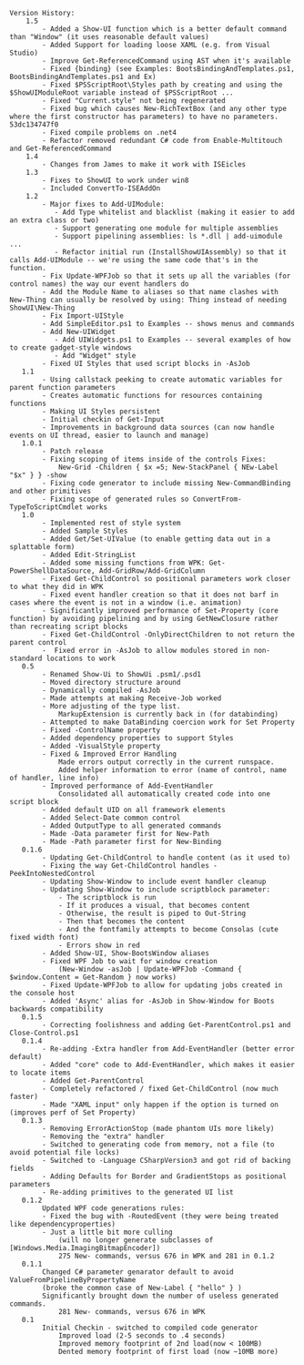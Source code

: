 
    Version History: 
        1.5
            - Added a Show-UI function which is a better default command than "Window" (it uses reasonable default values)
            - Added Support for loading loose XAML (e.g. from Visual Studio)
            - Improve Get-ReferencedCommand using AST when it's available
            - Fixed {binding} (see Examples: BootsBindingAndTemplates.ps1, BootsBindingAndTemplates.ps1 and Ex)
            - Fixed $PSScriptRoot\Styles path by creating and using the $ShowUIModuleRoot variable instead of $PSScriptRoot ...
            - Fixed "Current.style" not being regenerated
            - Fixed bug which causes New-RichTextBox (and any other type where the first constructor has parameters) to have no parameters. 53dc134747f0
            - Fixed compile problems on .net4
            - Refactor removed redundant C# code from Enable-Multitouch and Get-ReferencedCommand
        1.4 
            - Changes from James to make it work with ISEicles
        1.3 
            - Fixes to ShowUI to work under win8
            - Included ConvertTo-ISEAddOn
        1.2
            - Major fixes to Add-UIModule:
               - Add Type whitelist and blacklist (making it easier to add an extra class or two)
               - Support generating one module for multiple assemblies
               - Support pipelining assemblies: ls *.dll | add-uimodule ...
               - Refactor initial run (InstallShowUIAssembly) so that it calls Add-UIModule -- we're using the same code that's in the function.
            - Fix Update-WPFJob so that it sets up all the variables (for control names) the way our event handlers do
            - Add the Module Name to aliases so that name clashes with New-Thing can usually be resolved by using: Thing instead of needing ShowUI\New-Thing
            - Fix Import-UIStyle
            - Add SimpleEditor.ps1 to Examples -- shows menus and commands
            - Add New-UIWidget 
               - Add UIWidgets.ps1 to Examples -- several examples of how to create gadget-style windows
               - Add "Widget" style 
            - Fixed UI Styles that used script blocks in -AsJob
       1.1    
            - Using callstack peeking to create automatic variables for parent function parameters
            - Creates automatic functions for resources containing functions
            - Making UI Styles persistent
            - Initial checkin of Get-Input           
            - Improvements in background data sources (can now handle events on UI thread, easier to launch and manage)
       1.0.1 
            - Patch release
            - Fixing scoping of items inside of the controls Fixes: 
                New-Grid -Children { $x =5; New-StackPanel { NEw-Label "$x" } } -show
            - Fixing code generator to include missing New-CommandBinding and other primitives
            - Fixing scope of generated rules so ConvertFrom-TypeToScriptCmdlet works
       1.0 
            - Implemented rest of style system
            - Added Sample Styles
            - Added Get/Set-UIValue (to enable getting data out in a splattable form)
            - Added Edit-StringList
            - Added some missing functions from WPK: Get-PowerShellDataSource, Add-GridRow/Add-GridColumn
            - Fixed Get-ChildControl so positional parameters work closer to what they did in WPK
            - Fixed event handler creation so that it does not barf in cases where the event is not in a window (i.e. animation)
            - Significantly improved performance of Set-Property (core function) by avoiding pipelining and by using GetNewClosure rather than recreating script blocks
            - Fixed Get-ChildControl -OnlyDirectChildren to not return the parent control
            -  Fixed error in -AsJob to allow modules stored in non-standard locations to work
       0.5 
            - Renamed Show-Ui to ShowUi .psm1/.psd1 
            - Moved directory structure around
            - Dynamically compiled -AsJob
            - Made attempts at making Receive-Job worked
            - More adjusting of the type list.  
                MarkupExtension is currently back in (for databinding)
            - Attempted to make DataBinding coercion work for Set Property
            - Fixed -ControlName property
            - Added dependency properties to support Styles
            - Added -VisualStyle property
            - Fixed & Improved Error Handling
                Made errors output correctly in the current runspace.
                Added helper information to error (name of control, name of handler, line info)
            - Improved performance of Add-EventHandler
                Consolidated all automatically created code into one script block
            - Added default UID on all framework elements
            - Added Select-Date common control
            - Added OutputType to all generated commands            
            - Made -Data parameter first for New-Path
            - Made -Path parameter first for New-Binding
       0.1.6
            - Updating Get-ChildControl to handle content (as it used to)
            - Fixing the way Get-ChildControl handles -PeekIntoNestedControl
            - Updating Show-Window to include event handler cleanup
            - Updating Show-Window to include scriptblock parameter:
                - The scriptblock is run
                - If it produces a visual, that becomes content
                - Otherwise, the result is piped to Out-String
                - Then that becomes the content
                - And the fontfamily attempts to become Consolas (cute fixed width font)                        
                - Errors show in red
            - Added Show-UI, Show-BootsWindow aliases            
            - Fixed WPF Job to wait for window creation 
                (New-Window -asJob | Update-WPFJob -Command { $window.Content = Get-Random } now works)
            - Fixed Update-WPFJob to allow for updating jobs created in the console host
            - Added 'Async' alias for -AsJob in Show-Window for Boots backwards compatibility        
       0.1.5
            - Correcting foolishness and adding Get-ParentControl.ps1 and Close-Control.ps1            
       0.1.4 
            - Re-adding -Extra handler from Add-EventHandler (better error default)
            - Added "core" code to Add-EventHandler, which makes it easier to locate items
            - Added Get-ParentControl
            - Completely refactored / fixed Get-ChildControl (now much faster) 
            - Made "XAML input" only happen if the option is turned on (improves perf of Set Property)           
       0.1.3
            - Removing ErrorActionStop (made phantom UIs more likely)
            - Removing the "extra" handler
            - Switched to generating code from memory, not a file (to avoid potential file locks)
            - Switched to -Language CSharpVersion3 and got rid of backing fields
            - Adding Defaults for Border and GradientStops as positional parameters
            - Re-adding primitives to the generated UI list            
       0.1.2 
            Updated WPF code generations rules:
            - Fixed the bug with -RoutedEvent (they were being treated like dependencyproperties)
            - Just a little bit more culling 
                (will no longer generate subclasses of [Windows.Media.ImagingBitmapEncoder])
                275 New- commands, versus 676 in WPK and 281 in 0.1.2
       0.1.1 
            Changed C# parameter genarator default to avoid ValueFromPipelineByPropertyName 
            (broke the common case of New-Label { "hello" } )
            Significantly brought down the number of useless generated commands.  
                281 New- commands, versus 676 in WPK    	
       0.1  
            Initial Checkin - switched to compiled code generator
                Improved load (2-5 seconds to .4 seconds)
                Improved memory footprint of 2nd load(now < 100MB)
                Dented memory footprint of first load (now ~10MB more)
